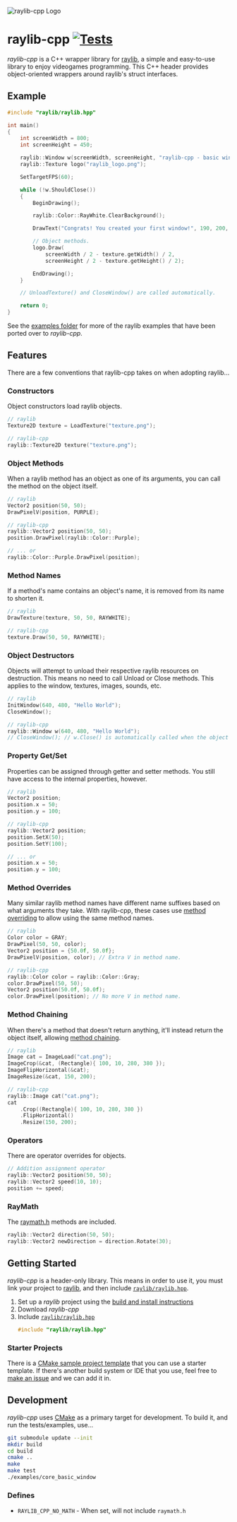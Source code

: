 ![raylib-cpp Logo](logo/raylib-cpp_256x256.png)

# raylib-cpp [![Tests](https://github.com/RobLoach/raylib-cpp/workflows/Tests/badge.svg)](https://github.com/RobLoach/raylib-cpp/actions?query=workflow%3ATests+branch%3Amaster)

*raylib-cpp* is a C++ wrapper library for [raylib](https://www.raylib.com/), a simple and easy-to-use library to enjoy videogames programming. This C++ header provides object-oriented wrappers around raylib's struct interfaces.

## Example

``` cpp
#include "raylib/raylib.hpp"

int main()
{
	int screenWidth = 800;
	int screenHeight = 450;

	raylib::Window w(screenWidth, screenHeight, "raylib-cpp - basic window");
	raylib::Texture logo("raylib_logo.png");

	SetTargetFPS(60);

	while (!w.ShouldClose())
	{
		BeginDrawing();

		raylib::Color::RayWhite.ClearBackground();

		DrawText("Congrats! You created your first window!", 190, 200, 20, LIGHTGRAY);

		// Object methods.
		logo.Draw(
			screenWidth / 2 - texture.getWidth() / 2,
			screenHeight / 2 - texture.getHeight() / 2);

		EndDrawing();
	}

	// UnloadTexture() and CloseWindow() are called automatically.

	return 0;
}
```

See the [examples folder](examples) for more of the raylib examples that have been ported over to *raylib-cpp*.

## Features

There are a few conventions that raylib-cpp takes on when adopting raylib...

### Constructors

Object constructors load raylib objects.

``` cpp
// raylib
Texture2D texture = LoadTexture("texture.png");

// raylib-cpp
raylib::Texture2D texture("texture.png");
```

### Object Methods

When a raylib method has an object as one of its arguments, you can call the method on the object itself.

``` cpp
// raylib
Vector2 position(50, 50);
DrawPixelV(position, PURPLE);

// raylib-cpp
raylib::Vector2 position(50, 50);
position.DrawPixel(raylib::Color::Purple);

// ... or
raylib::Color::Purple.DrawPixel(position);
```

### Method Names

If a method's name contains an object's name, it is removed from its name to shorten it.

``` cpp
// raylib
DrawTexture(texture, 50, 50, RAYWHITE);

// raylib-cpp
texture.Draw(50, 50, RAYWHITE);
```

### Object Destructors

Objects will attempt to unload their respective raylib resources on destruction. This means no need to call Unload or Close methods. This applies to the window, textures, images, sounds, etc.

``` cpp
// raylib
InitWindow(640, 480, "Hello World");
CloseWindow();

// raylib-cpp
raylib::Window w(640, 480, "Hello World");
// CloseWindow(); // w.Close() is automatically called when the object is destructed.
```

### Property Get/Set

Properties can be assigned through getter and setter methods. You still have access to the internal properties, however.

``` cpp
// raylib
Vector2 position;
position.x = 50;
position.y = 100;

// raylib-cpp
raylib::Vector2 position;
position.SetX(50);
position.SetY(100);

// ... or
position.x = 50;
position.y = 100;
```

### Method Overrides

Many similar raylib method names have different name suffixes based on what arguments they take. With raylib-cpp, these cases use [method overriding](https://en.wikipedia.org/wiki/Method_overriding) to allow using the same method names.

``` cpp
// raylib
Color color = GRAY;
DrawPixel(50, 50, color);
Vector2 position = {50.0f, 50.0f};
DrawPixelV(position, color); // Extra V in method name.

// raylib-cpp
raylib::Color color = raylib::Color::Gray;
color.DrawPixel(50, 50);
Vector2 position(50.0f, 50.0f);
color.DrawPixel(position); // No more V in method name.
```

### Method Chaining

When there's a method that doesn't return anything, it'll instead return the object itself, allowing [method chaining](https://en.wikipedia.org/wiki/Method_chaining).

``` cpp
// raylib
Image cat = ImageLoad("cat.png");
ImageCrop(&cat, (Rectangle){ 100, 10, 280, 380 });
ImageFlipHorizontal(&cat);
ImageResize(&cat, 150, 200);

// raylib-cpp
raylib::Image cat("cat.png");
cat
	.Crop((Rectangle){ 100, 10, 280, 380 })
	.FlipHorizontal()
	.Resize(150, 200);
```

### Operators

There are operator overrides for objects.

``` cpp
// Addition assignment operator
raylib::Vector2 position(50, 50);
raylib::Vector2 speed(10, 10);
position += speed;
```

### RayMath

The [raymath.h](https://github.com/raysan5/raylib/blob/master/src/raymath.h) methods are included.

``` cpp
raylib::Vector2 direction(50, 50);
raylib::Vector2 newDirection = direction.Rotate(30);
```

## Getting Started

*raylib-cpp* is a header-only library. This means in order to use it, you must link your project to [raylib](https://www.raylib.com/), and then include [`raylib/raylib.hpp`](raylib-cpp/include/raylib/raylib.hpp).

1. Set up a *raylib* project using the [build and install instructions](https://github.com/raysan5/raylib#build-and-installation)
2. Download *raylib-cpp*
3. Include [`raylib/raylib.hpp`](raylib-cpp/include/raylib/raylib.hpp)
    ``` cpp
    #include "raylib/raylib.hpp"
    ```

### Starter Projects

There is a [CMake sample project template](projects/CMake) that you can use a starter template. If there's another build system or IDE that you use, feel free to [make an issue](https://github.com/RobLoach/raylib-cpp/issues) and we can add it in.

## Development

*raylib-cpp* uses [CMake](https://cmake.org) as a primary target for development. To build it, and run the tests/examples, use...

``` bash
git submodule update --init
mkdir build
cd build
cmake ..
make
make test
./examples/core_basic_window
```

### Defines

- `RAYLIB_CPP_NO_MATH` - When set, will not include `raymath.h`

